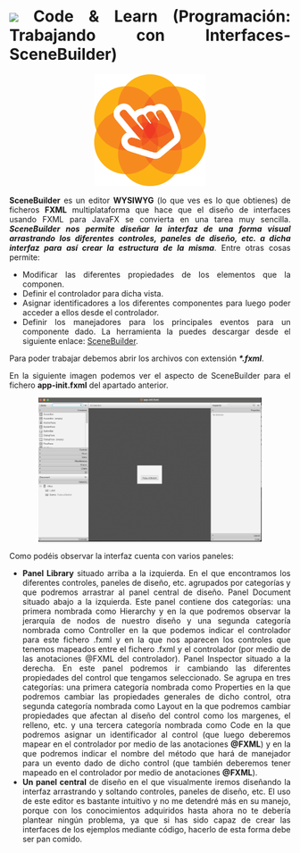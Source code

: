 <div align="justify">

# <img src=../../../../images/coding-book.png width="40"> Code & Learn (Programación: Trabajando con Interfaces-SceneBuilder)

<div align="center">
    <img src=images/SceneBuilderLogo.png width="200">
</div>

**SceneBuilder** es un editor **WYSIWYG** (lo que ves es lo que obtienes) de ficheros __FXML__ multiplataforma que hace que el diseño de interfaces usando FXML para JavaFX se convierta en una tarea muy sencilla. ___SceneBuilder nos permite diseñar la interfaz de una forma visual arrastrando los diferentes controles, paneles de diseño, etc. a dicha interfaz para así crear la estructura de la misma___. Entre otras cosas permite:

- Modificar las diferentes propiedades de los elementos que la componen.
- Definir el controlador para dicha vista.
- Asignar identificadores a los diferentes componentes para luego poder acceder a ellos desde el controlador.
- Definir los manejadores para los principales eventos para un componente dado.
La herramienta la puedes descargar desde el siguiente enlace: [SceneBuilder](https://gluonhq.com/products/scene-builder/).

Para poder trabajar debemos abrir los archivos con extensión ___*.fxml___.

En la siguiente imagen podemos ver el aspecto de SceneBuilder para el fichero **app-init.fxml** del apartado anterior.

<div align="center">
    <img src=images/app-init.fxml.png width="400">
</div>

Como podéis observar la interfaz cuenta con varios paneles:

- **Panel Library** situado arriba a la izquierda. En el que encontramos los diferentes controles, paneles de diseño, etc. agrupados por categorías y que podremos arrastrar al panel central de diseño.
Panel Document situado abajo a la izquierda. Este panel contiene dos categorías: una primera nombrada como Hierarchy y en la que podremos observar la jerarquía de nodos de nuestro diseño y una segunda categoría nombrada como Controller en la que podemos indicar el controlador para este fichero .fxml y en la que nos aparecen los controles que tenemos mapeados entre el fichero .fxml y el controlador (por medio de las anotaciones @FXML del controlador).
Panel Inspector situado a la derecha. En este panel podremos ir cambiando las diferentes propiedades del control que tengamos seleccionado. Se agrupa en tres categorías: una primera categoría nombrada como Properties en la que podremos cambiar las propiedades generales de dicho control, otra segunda categoría nombrada como Layout en la que podremos cambiar propiedades que afectan al diseño del control como los margenes, el relleno, etc. y una tercera categoría nombrada como Code en la que podremos asignar un identificador al control (que luego deberemos mapear en el controlador por medio de las anotaciones **@FXML**) y en la que podremos indicar el nombre del método que hará de manejador para un evento dado de dicho control (que también deberemos tener mapeado en el controlador por medio de anotaciones **@FXML**).
- **Un panel central** de diseño en el que visualmente iremos diseñando la interfaz arrastrando y soltando controles, paneles de diseño, etc.
El uso de este editor es bastante intuitivo y no me detendré más en su manejo, porque con los conocimientos adquiridos hasta ahora no te debería plantear ningún problema, ya que si has sido capaz de crear las interfaces de los ejemplos mediante código, hacerlo de esta forma debe ser pan comido.

</div>